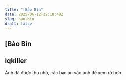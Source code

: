 ```yaml
---
title: "[Bảo Bìn"
date: 2025-06-12T12:18:48Z
slug: bao-bin
draft: false
---
```


## [Bảo Bìn

## iqkiller

Ảnh đã được thu nhỏ, các bác án vào ảnh để xem rõ hơn